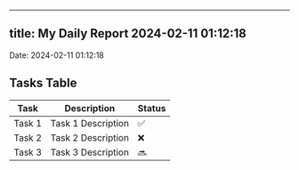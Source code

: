 
---
title: My Daily Report 2024-02-11 01:12:18
---

Date: 2024-02-11 01:12:18

## Tasks Table

| Task | Description | Status |
|------|-------------|--------|
| Task 1 | Task 1 Description | ✅ |
| Task 2 | Task 2 Description | ❌ |
| Task 3 | Task 3 Description | 🔜 |

